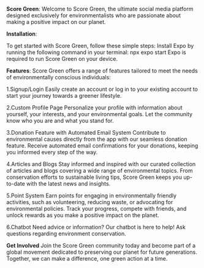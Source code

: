 **Score Green**: 
Welcome to Score Green, the ultimate social media platform designed exclusively for environmentalists who are passionate about making a positive impact on our planet.

**Installation**:

To get started with Score Green, follow these simple steps:
Install Expo by running the following command in your terminal:
npx expo start
Expo is required to run Score Green on your device.

**Features**:
Score Green offers a range of features tailored to meet the needs of environmentally conscious individuals:

1.Signup/Login
Easily create an account or log in to your existing account to start your journey towards a greener lifestyle.

2.Custom Profile Page
Personalize your profile with information about yourself, your interests, and your environmental goals. Let the community know who you are and what you stand for.

3.Donation Feature with Automated Email System
Contribute to environmental causes directly from the app with our seamless donation feature. Receive automated email confirmations for your donations, keeping you informed every step of the way.

4.Articles and Blogs
Stay informed and inspired with our curated collection of articles and blogs covering a wide range of environmental topics. From conservation efforts to sustainable living tips, Score Green keeps you up-to-date with the latest news and insights.

5.Point System
Earn points for engaging in environmentally friendly activities, such as volunteering, reducing waste, or advocating for environmental policies. Track your progress, compete with friends, and unlock rewards as you make a positive impact on the planet.

6.Chatbot
Need advice or information? Our chatbot is here to help! Ask questions regarding environment conservation.

**Get Involved**
Join the Score Green community today and become part of a global movement dedicated to preserving our planet for future generations. Together, we can make a difference, one green action at a time.







